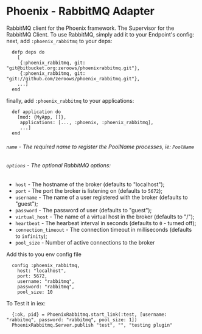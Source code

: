 Phoenix - RabbitMQ Adapter
=================================

RabbitMQ client for the Phoenix framework. The Supervisor for the RabbitMQ Client. To use RabbitMQ, simply add it to your Endpoint's config:
next, add `:phoenix_rabbitmq` to your deps:

      defp deps do
        [
         {:phoenix_rabbitmq, git: "git@bitbucket.org:zeroows/phoenixrabbitmq.git"},
         {:phoenix_rabbitmq, git: "git://github.com/zeroows/phoenix_rabbitmq.git"},
        ...]
      end

finally, add `:phoenix_rabbitmq` to your applications:

      def application do
        [mod: {MyApp, []},
         applications: [..., :phoenix, :phoenix_rabbitmq],
         ...]
      end

###### `name` - The required name to register the PoolName processes, ie: `PoolName`
###### `options` - The optional RabbitMQ options:
  * `host` - The hostname of the broker (defaults to \"localhost\");
  * `port` - The port the broker is listening on (defaults to `5672`);
  * `username` - The name of a user registered with the broker (defaults to \"guest\");
  * `password` - The password of user (defaults to \"guest\");
  * `virtual_host` - The name of a virtual host in the broker (defaults to \"/\");
  * `heartbeat` - The hearbeat interval in seconds (defaults to `0` - turned off);
  * `connection_timeout` - The connection timeout in milliseconds (defaults to `infinity`);
  * `pool_size` - Number of active connections to the broker

Add this to you env config file

      config :phoenix_rabbitmq, 
        host: "localhost",
        port: 5672,
        username: "rabbitmq", 
        password: "rabbitmq", 
        pool_size: 10

To Test it in iex:

      {:ok, pid} = PhoenixRabbitmq.start_link(:test, [username: "rabbitmq", password: "rabbitmq", pool_size: 1])
      PhoenixRabbitmq.Server.publish "test", "", "testing plugin"
